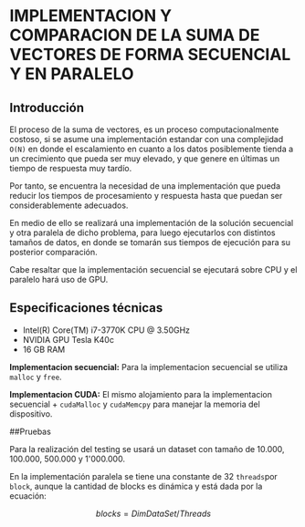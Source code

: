 # IMPLEMENTACION Y COMPARACION DE LA SUMA DE VECTORES DE FORMA SECUENCIAL Y  EN PARALELO



## Introducción

El proceso de la suma de vectores, es un proceso computacionalmente costoso, si se asume una implementación estandar con una complejidad `O(N)` en donde el escalamiento en cuanto a los datos posiblemente tienda a un crecimiento que pueda ser muy elevado, y que genere en últimas un tiempo de respuesta muy tardío.

Por tanto, se encuentra  la necesidad de una implementación que pueda reducir los tiempos de procesamiento y respuesta hasta que puedan ser considerablemente adecuados.

En medio de ello se realizará una implementación de la solución secuencial y otra paralela de dicho problema, para luego ejecutarlos con distintos tamaños de datos, en donde se tomarán sus tiempos de ejecución para su posterior comparación.

Cabe resaltar que la implementación secuencial se ejecutará sobre CPU y el paralelo hará uso de GPU.

## Especificaciones técnicas

- Intel(R) Core(TM) i7-3770K CPU @ 3.50GHz
- NVIDIA GPU Tesla K40c
- 16 GB RAM

**Implementacion secuencial:** Para la implementacion secuencial se utiliza `malloc` y `free`.


**Implementacion CUDA:** El mismo alojamiento para la implementacion secuencial + `cudaMalloc` y `cudaMemcpy` para manejar la memoria del dispositivo.


##Pruebas

Para la realización del testing se usará un dataset con tamaño de 10.000, 100.000, 500.000 y 1'000.000.

En la implementación paralela se tiene una constante de 32 `threads`por `block`, aunque la cantidad de blocks es dinámica y está dada por la ecuación: 

 $$blocks=DimDataSet/Threads$$


